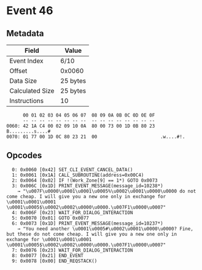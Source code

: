 # Event 46

## Metadata

| Field           | Value    |
|-----------------|----------|
| Event Index     | 6/10     |
| Offset          | 0x0060   |
| Data Size       | 25 bytes |
| Calculated Size | 25 bytes |
| Instructions    | 10       |

```
      00 01 02 03 04 05 06 07  08 09 0A 0B 0C 0D 0E 0F
      -- -- -- -- -- -- -- --  -- -- -- -- -- -- -- --
0060: 42 1A C4 00 02 09 10 0A  80 00 73 00 1D 0B 80 23  B.........s....#
0070: 01 77 00 1D 0C 80 23 21  00                       .w....#!.       
```

## Opcodes

```
  0: 0x0060 [0x42] SET_CLI_EVENT_CANCEL_DATA()
  1: 0x0061 [0x1A] CALL_SUBROUTINE(address=0x00C4)
  2: 0x0064 [0x02] IF !(Work_Zone[9] == 1*) GOTO 0x0073
  3: 0x006C [0x1D] PRINT_EVENT_MESSAGE(message_id=10238*)
    → "\u007F\u0000\u0001\u0001\u0005%\u0002\u0001\u0000\u0000 do not come cheap. I will give you a new one only in exchange for \u0001\u0001\u0001 \u0001\u0005$\u0002\u0002\u0000\u0000.\u007F1\u0000\u0007"
  4: 0x006F [0x23] WAIT_FOR_DIALOG_INTERACTION
  5: 0x0070 [0x01] GOTO 0x0077
  6: 0x0073 [0x1D] PRINT_EVENT_MESSAGE(message_id=10237*)
    → "You need another \u0001\u0005#\u0002\u0001\u0000\u0000? Fine, but these do not come cheap. I will give you a new one only in exchange for \u0001\u0001\u0001 \u0001\u0005$\u0002\u0002\u0000\u0000.\u007F1\u0000\u0007"
  7: 0x0076 [0x23] WAIT_FOR_DIALOG_INTERACTION
  8: 0x0077 [0x21] END_EVENT
  9: 0x0078 [0x00] END_REQSTACK()
```

